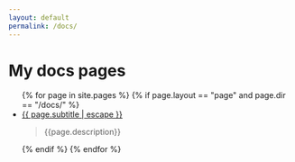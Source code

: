 ```yaml
---
layout: default
permalink: /docs/
---
```

<h1>My docs pages</h1>
<ul>
  {% for page in site.pages %}
    {% if page.layout == "page" and page.dir == "/docs/" %}
    <li>
        <a href="{{ page.url | prepend: site.baseurl }}">{{ page.subtitle | escape }}</a>
        <blockquote> {{page.description}}</blockquote>
    </li>
    {% endif %}
  {% endfor %}
</ul>
